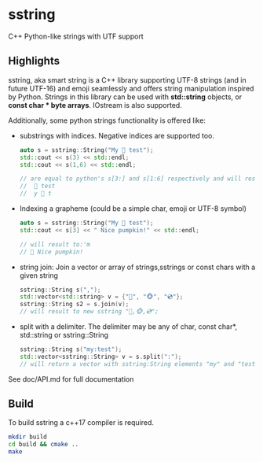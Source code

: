 # sstring
C++ Python-like strings with UTF support

## Highlights

sstring, aka smart string is a C++ library supporting UTF-8 strings (and in future UTF-16) and emoji seamlessly and offers string manipulation inspired by Python. Strings in this library can be used with **std::string** objects, or **const char * byte arrays**. IOstream is also supported. 

Additionally, some python strings functionality is offered like:
 * substrings with indices. Negative indices are supported too.
   ```C++
   auto s = sstring::String("My 🎃 test");
   std::cout << s(3) << std::endl;
   std::cout << s(1,6) << std::endl;
   
   // are equal to python's s[3:] and s[1:6] respectively and will result to:
   //  🎃 test
   //  y 🎃 t
   ```
 * Indexing a grapheme (could be a simple char, emoji or UTF-8 symbol)
   ```C++
   auto s = sstring::String("My 🎃 test");
   std::cout << s[3] << " Nice pumpkin!" << std::endl;
   
   // will result to:'m
   // 🎃 Nice pumpkin!
   ```
  * string join: Join a vector or array of strings,sstrings or const chars with a given string 
    ```C++
    sstring::String s(",");
    std::vector<std::string> v = {"🐼", "🐵", "💿"};
    sstring::String s2 = s.join(v);
    // will result to new sstring "🐼,🐵,💿";
    ```
  * split with a delimiter. The delimiter may be any of char, const char*, std::string or sstring::String
    ```C++
    sstring::String s("my:test");
    std::vector<sstring::String> v = s.split(":");
    // will return a vector with sstring:String elements "my" and "test"
    ```
  See doc/API.md for full documentation
        
## Build
To build sstring a c++17 compiler is required.

```bash
mkdir build
cd build && cmake ..
make
```
